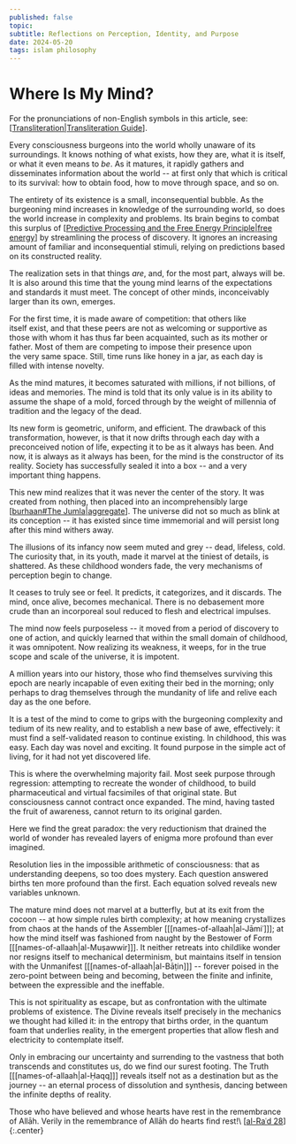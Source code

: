 ```yaml
---
published: false
topic:
subtitle: Reflections on Perception, Identity, and Purpose
date: 2024-05-20
tags: islam philosophy
---
```


# Where Is My Mind?
For the pronunciations of non-English symbols in this article, see: [[Transliteration|Transliteration Guide]].

Every consciousness burgeons into the world wholly unaware of its surroundings. It knows nothing of what exists, how they are, what it is itself, or what it even means to *be*. As it matures, it rapidly gathers and disseminates information about the world -- at first only that which is critical to its survival: how to obtain food, how to move through space, and so on.


The entirety of its existence is a small, inconsequential bubble. As the burgeoning mind increases in knowledge of the surrounding world, so does the world increase in complexity and problems. Its brain begins to combat this surplus of [[Predictive Processing and the Free Energy Principle|free energy]] by streamlining the process of discovery. It ignores an increasing amount of familiar and inconsequential stimuli, relying on predictions based on its constructed reality.

The realization sets in that things *are*, and, for the most part, always will be. It is also around this time that the young mind learns of the expectations and standards it must meet. The concept of other minds, inconceivably larger than its own, emerges.

For the first time, it is made aware of competition: that others like itself exist, and that these peers are not as welcoming or supportive as those with whom it has thus far been acquainted, such as its mother or father. Most of them are competing to impose their presence upon the very same space. Still, time runs like honey in a jar, as each day is filled with intense novelty.


As the mind matures, it becomes saturated with millions, if not billions, of ideas and memories. The mind is told that its only value is in its ability to assume the shape of a mold, forced through by the weight of millennia of tradition and the legacy of the dead.

Its new form is geometric, uniform, and efficient. The drawback of this transformation, however, is that it now drifts through each day with a preconceived notion of life, expecting it to be as it always has been. And now, it is always as it always has been, for the mind is the constructor of its reality. Society has successfully sealed it into a box -- and a very important thing happens.


This new mind realizes that it was never the center of the story. It was created from nothing, then placed into an incomprehensibly large [[burhaan#The Jumla|aggregate]]. The universe did not so much as blink at its conception -- it has existed since time immemorial and will persist long after this mind withers away.


The illusions of its infancy now seem muted and grey -- dead, lifeless, cold. The curiosity that, in its youth, made it marvel at the tiniest of details, is shattered. As these childhood wonders fade, the very mechanisms of perception begin to change.


It ceases to truly see or feel. It predicts, it categorizes, and it discards. The mind, once alive, becomes mechanical. There is no debasement more crude than an incorporeal soul reduced to flesh and electrical impulses.


The mind now feels purposeless -- it moved from a period of discovery to one of action, and quickly learned that within the small domain of childhood, it was omnipotent. Now realizing its weakness, it weeps, for in the true scope and scale of the universe, it is impotent.

A million years into our history, those who find themselves surviving this epoch are nearly incapable of even exiting their bed in the morning; only perhaps to drag themselves through the mundanity of life and relive each day as the one before.

It is a test of the mind to come to grips with the burgeoning complexity and tedium of its new reality, and to establish a new base of awe, effectively: it must find a self-validated reason to continue existing.<!--[^1]--> In childhood, this was easy. Each day was novel and exciting. It found purpose in the simple act of living, for it had not yet discovered life.


This is where the overwhelming majority fail. Most seek purpose<!--[^2]--> through regression: attempting to recreate the wonder of childhood, to build pharmaceutical and virtual facsimiles of that original state. But consciousness cannot contract once expanded. The mind, having tasted the fruit of awareness, cannot return to its original garden.

Here we find the great paradox: the very reductionism that drained the world of wonder has revealed layers of enigma more profound than ever imagined.

Resolution lies in the impossible arithmetic of consciousness: that as understanding deepens, so too does mystery. Each question answered births ten more profound than the first. Each equation solved reveals new variables unknown.

The mature mind does not marvel at a butterfly, but at its exit from the cocoon -- at how simple rules birth complexity; at how meaning crystallizes from chaos at the hands of the Assembler [[[names-of-allaah|al-Jāmiʿ]]\]; at how the mind itself was fashioned from naught by the Bestower of Form [[[names-of-allaah|al-Muṣawwir]]\]. It neither retreats into childlike wonder nor resigns itself to mechanical determinism, but maintains itself in tension with the Unmanifest [[[names-of-allaah|al-Bāṭin]]\] -- forever poised in the zero-point between being and becoming, between the finite and infinite, between the expressible and the ineffable.

This is not spirituality as escape, but as confrontation with the ultimate problems of existence. The Divine reveals itself precisely in the mechanics we thought had killed it: in the entropy that births order, in the quantum foam that underlies reality, in the emergent properties that allow flesh and electricity to contemplate itself.

Only in embracing our uncertainty and surrending to the vastness that both transcends and constitutes us, do we find our surest footing. The Truth [[[names-of-allaah|al-Ḥaqq]]\] reveals itself not as a destination but as the journey -- an eternal process of dissolution and synthesis, dancing between the infinite depths of reality.

<!-- The consciousness now finds itself suspended in a trialectic of infinities: the boundless complexity of the physical universe, the fathomless depths of experience, and the interminable horizon of knowledge to be gained. Each discovery illuminates virgin territories of ignorance; each answer raises more insoluble questions. 


d


<p style="cursor: pointer;" onclick="play()" class="arabic">ٱلَّذِينَ ءَامَنُوا۟ وَتَطْمَئِنُّ قُلُوبُهُم بِذِكْرِ ٱللَّهِ ۗ أَلَا بِذِكْرِ ٱللَّهِ تَطْمَئِنُّ ٱلْقُلُوبُ  </p>
-->

Those who have believed and whose hearts have rest in the remembrance of Allāh. Verily in the remembrance of Allāh do hearts find rest!\\
[[al-Raʿd 28](https://quran.com/13/28)]
{:.center}
<!--
<script>
      function play() {
        var audio = document.getElementById("audio");
        audio.play();
      }
</script>

<audio id="audio" src="/src/assets/sfx/quran/013028.mp3"></audio>


<hr>

 [^1]: In truth, there is an infinite world at which we may marvel but that we ignore. Even our concrete jungles are the physical manifestation of humanity's collective effort - marks left by the double-edged sword of technological "advancement". Glass towers chase the sun - a display of our Icarian ambition - while a syringe discarded on the pavement reveals the Faustian nature of that same drive. Even the junky on the corner gives us something to contemplate: our modern human condition. Just as our own brain, seeking security, cripples and constrains itself, we have discarded God and attempted to fill his role - thereby inflicting our own damnation and believing it ascension into divinity.


 [^1]: Not to discover the world, but to discover "theirself". *The self, the self, the self* -- what is this "self" in which they believe so fervently? It is surely not through gluttonous consumption and material comfort that the "self" is discovered. Nay, the self must be forged, wrought from flesh and bone and blood and soul in the crucible of the heart. But this is to be explained in depth in a future post.


So, dear reader, I leave you with a deeply personal question. What, to you, is more noble: to fly towards the sun and be enkindled in a swift blaze of glory, or to remain on the ground but incandesce with a solar passion forevermore?

 So let the mind ponder the world over which its Lord has given it dominion. Let each pigeon perched upon a line and He in whose feathers lie memories of cliffsides and alpine gales, becomes but a pigeon perched upon a line. That blinding light, whence an iridescence that fills the sky, becomes a nuisance that serves only to make it sweat.-->



[//begin]: # "Autogenerated link references for markdown compatibility"
[Transliteration|Transliteration Guide]: ../_notes/Transliteration "Transliteration"
[Predictive Processing and the Free Energy Principle|free energy]: <../_notes/Predictive Processing and the Free Energy Principle> "Predictive Processing and the Free Energy Principle"
[burhaan#The Jumla|aggregate]: ../_databank/burhaan "The Proof of the Truthful"
[//end]: # "Autogenerated link references"